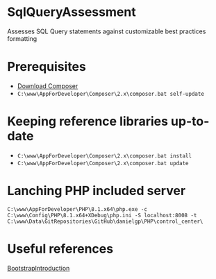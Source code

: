 # SqlQueryAssessment
Assesses SQL Query statements against customizable best practices formatting

# Prerequisites
* [Download Composer](https://getcomposer.org/download/)
* `C:\www\AppForDeveloper\Composer\2.x\composer.bat self-update`

# Keeping reference libraries up-to-date
* `C:\www\AppForDeveloper\Composer\2.x\composer.bat install`
* `C:\www\AppForDeveloper\Composer\2.x\composer.bat update`

# Lanching PHP included server
`C:\www\AppForDeveloper\PHP\8.1.x64\php.exe -c C:\www\Config\PHP\8.1.x64+XDebug\php.ini -S localhost:8008 -t C:\www\Data\GitRepositories\GitHub\danielgp\PHP\control_center\`

# Useful references
[BootstrapIntroduction](https://getbootstrap.com/docs/5.2/getting-started/introduction/)
